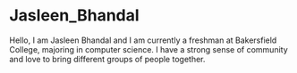 # Jasleen_Bhandal
Hello, I am Jasleen Bhandal and I am currently a freshman at Bakersfield College, majoring in computer science. I have a strong sense of community and love to bring different groups of people together. 
